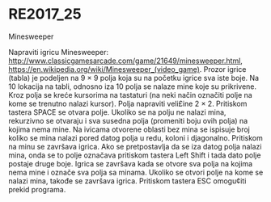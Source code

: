 # RE2017_25
Minesweeper


Napraviti igricu Minesweeper:
http://www.classicgamesarcade.com/game/21649/minesweeper.html,
https://en.wikipedia.org/wiki/Minesweeper_(video_game).
Prozor igrice (tabla) je podeljen na 9 × 9 polja koja su na početku igrice sva iste boje. Na
10 lokacija na tabli, odnosno iza 10 polja se nalaze mine koje su prikrivene. Kroz polja se kreće
kursorima na tastaturi (na neki način označiti polje na kome se trenutno nalazi kursor). Polja
napraviti veli£ine 2 × 2. Pritiskom tastera SPACE se otvara polje. Ukoliko se na polju ne nalazi mina, rekurzivno
se otvaraju i sva susedna polja (promeniti boju ovih polja) na kojima nema mine. Na ivicama
otvorene oblasti bez mina se ispisuje broj koliko se mina nalazi pored datog polja u redu, koloni
i djagonalno. Pritiskom na minu se završava igrica. Ako se pretpostavlja da se iza datog polja
nalazi mina, onda se to polje označava pritiskom tastera Left Shift i tada dato polje postaje
druge boje.
Igrica se završava kada se otvore sva polja na kojima nema mine i označe sva polja sa
minama. Ukoliko se otvori polje na kome se nalazi mina, takođe se završava igrica. Pritiskom
tastera ESC omogu¢iti prekid programa.

